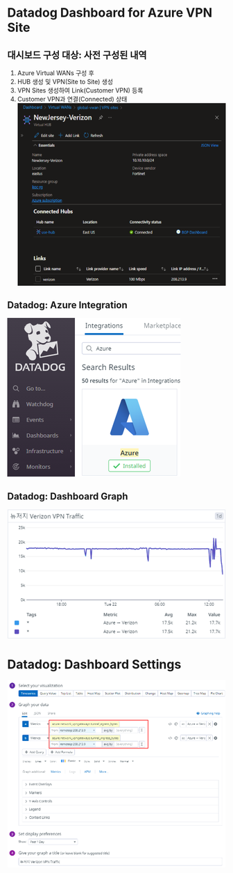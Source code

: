 # Datadog Dashboard for Azure VPN Site

## 대시보드 구성 대상: 사전 구성된 내역
1. Azure Virtual WANs 구성 후
2. HUB 생성 및 VPN(Site to Site) 생성
3. VPN Sites 생성하여 Link(Customer VPN) 등록
4. Customer VPN과 연결(Connected) 상태
![Azure-Hub-VPN-Site](img/azure-hub-vpn-sites.png)

## Datadog: Azure Integration
![Datadog-Azure-Integration](img/datadog-azure-integrations.png)

## Datadog: Dashboard Graph
![Datadog-Azure-VPN-Dashboard](img/datadog-azure-vpn-dashboard.png)

# Datadog: Dashboard Settings
![Datadog-Azure-VPN-Dashboard-Settings](img/datadog-azure-vpn-dashboard-settings.png)
